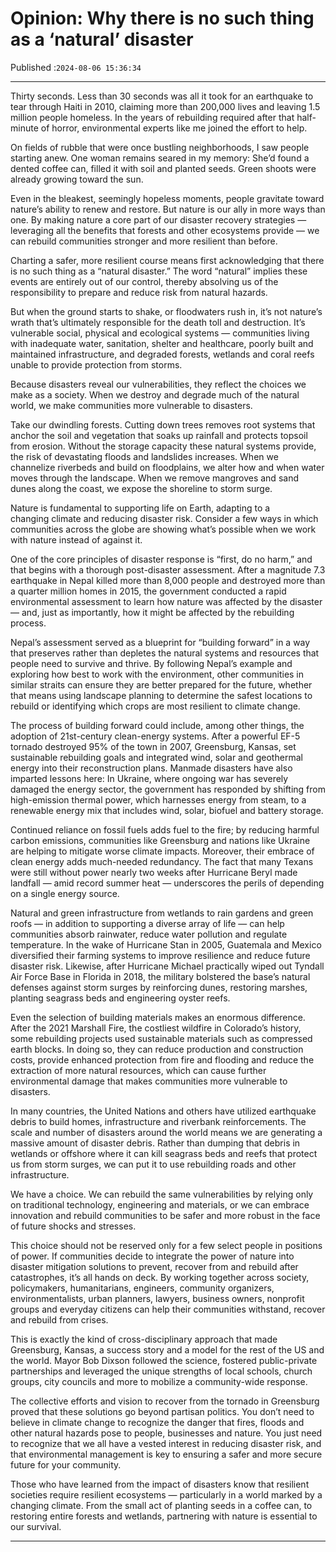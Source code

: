 # Opinion: Why there is no such thing as a ‘natural’ disaster

Published :`2024-08-06 15:36:34`

---

Thirty seconds. Less than 30 seconds was all it took for an earthquake to tear through Haiti in 2010, claiming more than 200,000 lives and leaving 1.5 million people homeless. In the years of rebuilding required after that half-minute of horror, environmental experts like me joined the effort to help.

On fields of rubble that were once bustling neighborhoods, I saw people starting anew. One woman remains seared in my memory: She’d found a dented coffee can, filled it with soil and planted seeds. Green shoots were already growing toward the sun.

Even in the bleakest, seemingly hopeless moments, people gravitate toward nature’s ability to renew and restore. But nature is our ally in more ways than one. By making nature a core part of our disaster recovery strategies — leveraging all the benefits that forests and other ecosystems provide — we can rebuild communities stronger and more resilient than before.

Charting a safer, more resilient course means first acknowledging that there is no such thing as a “natural disaster.” The word “natural” implies these events are entirely out of our control, thereby absolving us of the responsibility to prepare and reduce risk from natural hazards.

But when the ground starts to shake, or floodwaters rush in, it’s not nature’s wrath that’s ultimately responsible for the death toll and destruction. It’s vulnerable social, physical and ecological systems — communities living with inadequate water, sanitation, shelter and healthcare, poorly built and maintained infrastructure, and degraded forests, wetlands and coral reefs unable to provide protection from storms.

Because disasters reveal our vulnerabilities, they reflect the choices we make as a society. When we destroy and degrade much of the natural world, we make communities more vulnerable to disasters.

Take our dwindling forests. Cutting down trees removes root systems that anchor the soil and vegetation that soaks up rainfall and protects topsoil from erosion. Without the storage capacity these natural systems provide, the risk of devastating floods and landslides increases. When we channelize riverbeds and build on floodplains, we alter how and when water moves through the landscape. When we remove mangroves and sand dunes along the coast, we expose the shoreline to storm surge.

Nature is fundamental to supporting life on Earth, adapting to a changing climate and reducing disaster risk. Consider a few ways in which communities across the globe are showing what’s possible when we work with nature instead of against it.

One of the core principles of disaster response is “first, do no harm,” and that begins with a thorough post-disaster assessment. After a magnitude 7.3 earthquake in Nepal killed more than 8,000 people and destroyed more than a quarter million homes in 2015, the government conducted a rapid environmental assessment to learn how nature was affected by the disaster — and, just as importantly, how it might be affected by the rebuilding process.

Nepal’s assessment served as a blueprint for “building forward” in a way that preserves rather than depletes the natural systems and resources that people need to survive and thrive. By following Nepal’s example and exploring how best to work with the environment, other communities in similar straits can ensure they are better prepared for the future, whether that means using landscape planning to determine the safest locations to rebuild or identifying which crops are most resilient to climate change.

The process of building forward could include, among other things, the adoption of 21st-century clean-energy systems. After a powerful EF-5 tornado destroyed 95% of the town in 2007, Greensburg, Kansas, set sustainable rebuilding goals and integrated wind, solar and geothermal energy into their reconstruction plans. Manmade disasters have also imparted lessons here: In Ukraine, where ongoing war has severely damaged the energy sector, the government has responded by shifting from high-emission thermal power, which harnesses energy from steam, to a renewable energy mix that includes wind, solar, biofuel and battery storage.

Continued reliance on fossil fuels adds fuel to the fire; by reducing harmful carbon emissions, communities like Greensburg and nations like Ukraine are helping to mitigate worse climate impacts. Moreover, their embrace of clean energy adds much-needed redundancy. The fact that many Texans were still without power nearly two weeks after Hurricane Beryl made landfall — amid record summer heat — underscores the perils of depending on a single energy source.

Natural and green infrastructure from wetlands to rain gardens and green roofs — in addition to supporting a diverse array of life — can help communities absorb rainwater, reduce water pollution and regulate temperature. In the wake of Hurricane Stan in 2005, Guatemala and Mexico diversified their farming systems to improve resilience and reduce future disaster risk. Likewise, after Hurricane Michael practically wiped out Tyndall Air Force Base in Florida in 2018, the military bolstered the base’s natural defenses against storm surges by reinforcing dunes, restoring marshes, planting seagrass beds and engineering oyster reefs.

Even the selection of building materials makes an enormous difference. After the 2021 Marshall Fire, the costliest wildfire in Colorado’s history, some rebuilding projects used sustainable materials such as compressed earth blocks. In doing so, they can reduce production and construction costs, provide enhanced protection from fire and flooding and reduce the extraction of more natural resources, which can cause further environmental damage that makes communities more vulnerable to disasters.

In many countries, the United Nations and others have utilized earthquake debris to build homes, infrastructure and riverbank reinforcements. The scale and number of disasters around the world means we are generating a massive amount of disaster debris. Rather than dumping that debris in wetlands or offshore where it can kill seagrass beds and reefs that protect us from storm surges, we can put it to use rebuilding roads and other infrastructure.

We have a choice. We can rebuild the same vulnerabilities by relying only on traditional technology, engineering and materials, or we can embrace innovation and rebuild communities to be safer and more robust in the face of future shocks and stresses.

This choice should not be reserved only for a few select people in positions of power. If communities decide to integrate the power of nature into disaster mitigation solutions to prevent, recover from and rebuild after catastrophes, it’s all hands on deck. By working together across society, policymakers, humanitarians, engineers, community organizers, environmentalists, urban planners, lawyers, business owners, nonprofit groups and everyday citizens can help their communities withstand, recover and rebuild from crises.

This is exactly the kind of cross-disciplinary approach that made Greensburg, Kansas, a success story and a model for the rest of the US and the world. Mayor Bob Dixson followed the science, fostered public-private partnerships and leveraged the unique strengths of local schools, church groups, city councils and more to mobilize a community-wide response.

The collective efforts and vision to recover from the tornado in Greensburg proved that these solutions go beyond partisan politics. You don’t need to believe in climate change to recognize the danger that fires, floods and other natural hazards pose to people, businesses and nature. You just need to recognize that we all have a vested interest in reducing disaster risk, and that environmental management is key to ensuring a safer and more secure future for your community.

Those who have learned from the impact of disasters know that resilient societies require resilient ecosystems — particularly in a world marked by a changing climate. From the small act of planting seeds in a coffee can, to restoring entire forests and wetlands, partnering with nature is essential to our survival.

---

